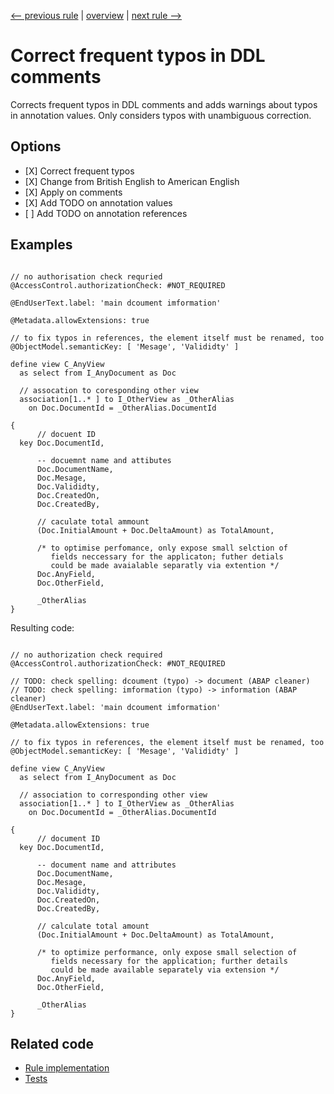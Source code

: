 [<-- previous rule](DdlCamelCaseNameRule.md) | [overview](../rules.md) | [next rule -->](DdlAlignEntityParametersRule.md)

# Correct frequent typos in DDL comments

Corrects frequent typos in DDL comments and adds warnings about typos in annotation values. Only considers typos with unambiguous correction.

## Options

* \[X\] Correct frequent typos
* \[X\] Change from British English to American English
* \[X\] Apply on comments
* \[X\] Add TODO on annotation values
* \[ \] Add TODO on annotation references

## Examples


```ASDDLS

// no authorisation check requried
@AccessControl.authorizationCheck: #NOT_REQUIRED

@EndUserText.label: 'main dcoument imformation'

@Metadata.allowExtensions: true

// to fix typos in references, the element itself must be renamed, too
@ObjectModel.semanticKey: [ 'Mesage', 'Valididty' ]

define view C_AnyView
  as select from I_AnyDocument as Doc

  // assocation to coresponding other view
  association[1..* ] to I_OtherView as _OtherAlias
    on Doc.DocumentId = _OtherAlias.DocumentId

{
      // docuent ID
  key Doc.DocumentId,

      -- docuemnt name and attibutes
      Doc.DocumentName,
      Doc.Mesage,
      Doc.Valididty,
      Doc.CreatedOn,
      Doc.CreatedBy,

      // caculate total ammount
      (Doc.InitialAmount + Doc.DeltaAmount) as TotalAmount,

      /* to optimise perfomance, only expose small selction of
         fields neccessary for the applicaton; futher detials
         could be made avaialable separatly via extention */
      Doc.AnyField,
      Doc.OtherField,

      _OtherAlias
}
```

Resulting code:

```ASDDLS

// no authorization check required
@AccessControl.authorizationCheck: #NOT_REQUIRED

// TODO: check spelling: dcoument (typo) -> document (ABAP cleaner)
// TODO: check spelling: imformation (typo) -> information (ABAP cleaner)
@EndUserText.label: 'main dcoument imformation'

@Metadata.allowExtensions: true

// to fix typos in references, the element itself must be renamed, too
@ObjectModel.semanticKey: [ 'Mesage', 'Valididty' ]

define view C_AnyView
  as select from I_AnyDocument as Doc

  // association to corresponding other view
  association[1..* ] to I_OtherView as _OtherAlias
    on Doc.DocumentId = _OtherAlias.DocumentId

{
      // document ID
  key Doc.DocumentId,

      -- document name and attributes
      Doc.DocumentName,
      Doc.Mesage,
      Doc.Valididty,
      Doc.CreatedOn,
      Doc.CreatedBy,

      // calculate total amount
      (Doc.InitialAmount + Doc.DeltaAmount) as TotalAmount,

      /* to optimize performance, only expose small selection of
         fields necessary for the application; further details
         could be made available separately via extension */
      Doc.AnyField,
      Doc.OtherField,

      _OtherAlias
}
```

## Related code

* [Rule implementation](../../com.sap.adt.abapcleaner/src/com/sap/adt/abapcleaner/rules/ddl/spaces/DdlTypoRule.java)
* [Tests](../../test/com.sap.adt.abapcleaner.test/src/com/sap/adt/abapcleaner/rules/ddl/spaces/DdlTypoTest.java)

